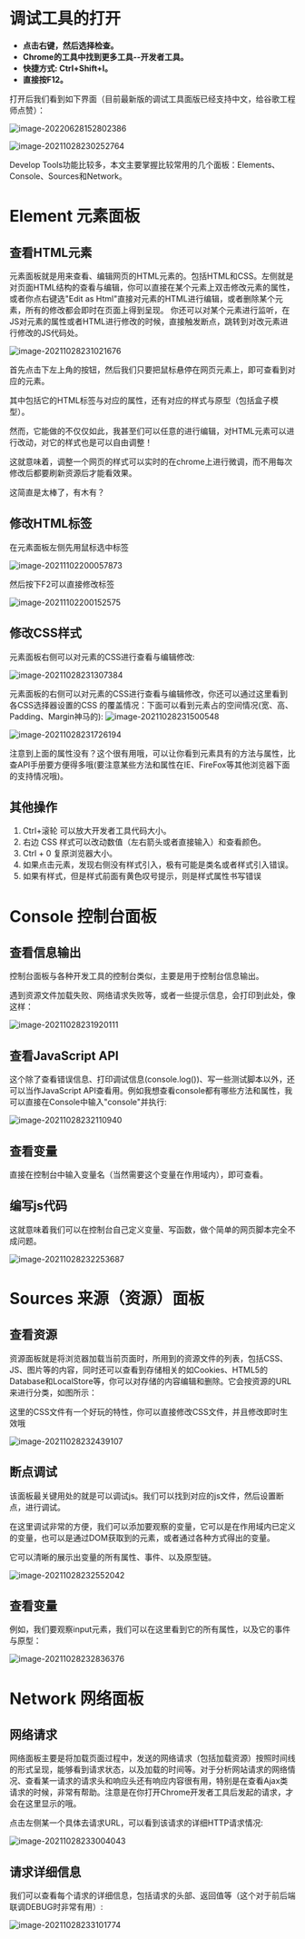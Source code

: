 # 调试工具的打开

- **点击右键，然后选择检查。**
- **Chrome的工具中找到更多工具--开发者工具。**
- **快捷方式: Ctrl+Shift+I。**
- **直接按F12。**

打开后我们看到如下界面（目前最新版的调试工具面版已经支持中文，给谷歌工程师点赞）：

![image-20220628152802386](C:/Users/Jinxizhen/AppData/Roaming/Typora/typora-user-images/image-20220628152802386.png)

![image-20211028230252764](https://gitee.com/Jinxizhen/pic_resource/raw/master/images/image-20211028230252764.png)



Develop Tools功能比较多，本文主要掌握比较常用的几个面板：Elements、Console、Sources和Network。 

# Element 元素面板

## 查看HTML元素

元素面板就是用来查看、编辑网页的HTML元素的。包括HTML和CSS。左侧就是对页面HTML结构的查看与编辑，你可以直接在某个元素上双击修改元素的属性， 或者你点右键选"Edit as Html"直接对元素的HTML进行编辑，或者删除某个元素，所有的修改都会即时在页面上得到呈现。
你还可以对某个元素进行监听，在JS对元素的属性或者HTML进行修改的时候，直接触发断点，跳转到对改元素进行修改的JS代码处。

![image-20211028231021676](https://gitee.com/Jinxizhen/pic_resource/raw/master/images/image-20211028231021676.png)



首先点击下左上角的按钮，然后我们只要把鼠标悬停在网页元素上，即可查看到对应的元素。

其中包括它的HTML标签与对应的属性，还有对应的样式与原型（包括盒子模型）。

 然而，它能做的不仅仅如此，我甚至们可以任意的进行编辑，对HTML元素可以进行改动，对它的样式也是可以自由调整！

这就意味着，调整一个网页的样式可以实时的在chrome上进行微调，而不用每次修改后都要刷新资源后才能看效果。

这简直是太棒了，有木有？

## 修改HTML标签

在元素面板左侧先用鼠标选中标签

![image-20211102200057873](https://gitee.com/Jinxizhen/pic_resource/raw/master/images/image-20211102200057873.png)

然后按下F2可以直接修改标签

![image-20211102200152575](https://gitee.com/Jinxizhen/pic_resource/raw/master/images/image-20211102200152575.png)

## 修改CSS样式

元素面板右侧可以对元素的CSS进行查看与编辑修改:

![image-20211028231307384](C:/Users/Jinxizhen/AppData/Roaming/Typora/typora-user-images/image-20211028231307384.png)

元素面板的右侧可以对元素的CSS进行查看与编辑修改，你还可以通过这里看到各CSS选择器设置的CSS 的覆盖情况：下面可以看到元素占的空间情况(宽、高、Padding、Margin神马的):
![image-20211028231500548](https://gitee.com/Jinxizhen/pic_resource/raw/master/images/image-20211028231500548.png)



![image-20211028231726194](https://gitee.com/Jinxizhen/pic_resource/raw/master/images/image-20211028231726194.png)

注意到上面的属性没有？这个很有用哦，可以让你看到元素具有的方法与属性，比查API手册要方便得多哦(要注意某些方法和属性在IE、FireFox等其他浏览器下面的支持情况哦)。

## 其他操作

1. Ctrl+滚轮 可以放大开发者工具代码大小。 
2. 右边 CSS 样式可以改动数值（左右箭头或者直接输入）和查看颜色。 
3. Ctrl + 0 复原浏览器大小。 
4. 如果点击元素，发现右侧没有样式引入，极有可能是类名或者样式引入错误。
5. 如果有样式，但是样式前面有黄色叹号提示，则是样式属性书写错误



# Console 控制台面板

## 查看信息输出 

控制台面板与各种开发工具的控制台类似，主要是用于控制台信息输出。

遇到资源文件加载失败、网络请求失败等，或者一些提示信息，会打印到此处，像这样：

![image-20211028231920111](https://gitee.com/Jinxizhen/pic_resource/raw/master/images/image-20211028231920111.png)

## 查看JavaScript API

这个除了查看错误信息、打印调试信息(console.log())、写一些测试脚本以外，还可以当作JavaScript API查看用。例如我想查看console都有哪些方法和属性，我可以直接在Console中输入"console"并执行:

 ![image-20211028232110940](https://gitee.com/Jinxizhen/pic_resource/raw/master/images/image-20211028232110940.png)

## 查看变量

直接在控制台中输入变量名（当然需要这个变量在作用域内），即可查看。

## 编写js代码

这就意味着我们可以在控制台自己定义变量、写函数，做个简单的网页脚本完全不成问题。

![image-20211028232253687](https://gitee.com/Jinxizhen/pic_resource/raw/master/images/image-20211028232253687.png)

# Sources 来源（资源）面板

## 查看资源

资源面板就是将浏览器加载当前页面时，所用到的资源文件的列表，包括CSS、JS、图片等的内容，同时还可以查看到存储相关的如Cookies、HTML5的Database和LocalStore等，你可以对存储的内容编辑和删除。它会按资源的URL来进行分类，如图所示：

这里的CSS文件有一个好玩的特性，你可以直接修改CSS文件，并且修改即时生效哦

![image-20211028232439107](https://gitee.com/Jinxizhen/pic_resource/raw/master/images/image-20211028232439107.png)



## 断点调试

该面板最关键用处的就是可以调试js。我们可以找到对应的js文件，然后设置断点，进行调试。

在这里调试非常的方便，我们可以添加要观察的变量，它可以是在作用域内已定义的变量，也可以是通过DOM获取到的元素，或者通过各种方式得出的变量。

它可以清晰的展示出变量的所有属性、事件、以及原型链。

![image-20211028232552042](https://gitee.com/Jinxizhen/pic_resource/raw/master/images/image-20211028232552042.png)

## 查看变量

例如，我们要观察input元素，我们可以在这里看到它的所有属性，以及它的事件与原型：

![image-20211028232836376](https://gitee.com/Jinxizhen/pic_resource/raw/master/images/image-20211028232836376.png)



 

# Network 网络面板

## 网络请求

网络面板主要是将加载页面过程中，发送的网络请求（包括加载资源）按照时间线的形式呈现，能够看到请求状态，以及加载的时间等。对于分析网站请求的网络情况、查看某一请求的请求头和响应头还有响应内容很有用，特别是在查看Ajax类请求的时候，非常有帮助。注意是在你打开Chrome开发者工具后发起的请求，才会在这里显示的哦。

点击左侧某一个具体去请求URL，可以看到该请求的详细HTTP请求情况:

![image-20211028233004043](https://gitee.com/Jinxizhen/pic_resource/raw/master/images/image-20211028233004043.png)

## 请求详细信息

我们可以查看每个请求的详细信息，包括请求的头部、返回值等（这个对于前后端联调DEBUG时非常有用）: 

![image-20211028233101774](https://gitee.com/Jinxizhen/pic_resource/raw/master/images/image-20211028233101774.png)
